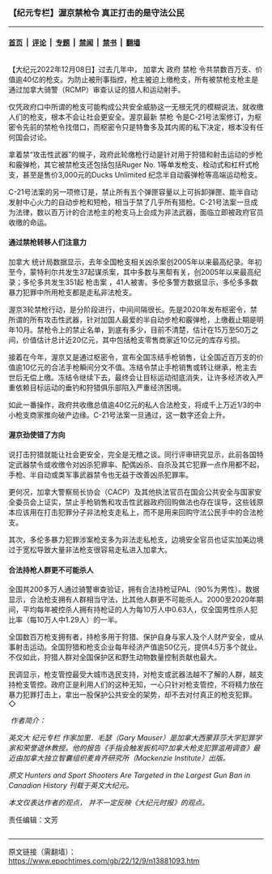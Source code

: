 ### 【纪元专栏】渥京禁枪令 真正打击的是守法公民

---

#### [首页](../../../..?n13881093) &nbsp;|&nbsp; [评论](../../../../../epoch-comment?n13881093) &nbsp;|&nbsp; [专题](../../../../../epoch-special?n13881093) &nbsp;|&nbsp; [禁闻](../../../../../epoch-news?n13881093) &nbsp;|&nbsp; [禁书](../../../../../books?n13881093) &nbsp;|&nbsp; [翻墙](https://github.com/gfw-breaker/nogfw/blob/master/README.md?n13881093)


<div class="column" id="artbody" itemprop="articleBody">
 <!-- article content begin -->
 <p>
  【大纪元2022年12月08日】过去几年中，
  <ok href="https://www.epochtimes.com/gb/tag/%E5%8A%A0%E6%8B%BF%E5%A4%A7.html">
   加拿大
  </ok>
  政府
  <ok href="https://www.epochtimes.com/gb/tag/%E7%A6%81%E6%9E%AA.html">
   禁枪
  </ok>
  令共禁数百万支、价值逾40亿的枪支。为防止被刑事指控，枪主被迫上缴枪支，所有被禁枪支枪主是通过加拿大骑警（RCMP）审查认证的猎人和运动射手。
 </p>
 <p>
  仅凭政府口中所谓的枪支可能构成公共安全威胁这一无根无凭的模糊说法，就收缴人们的枪支，根本不会让社会更安全。渥京最新
  <ok href="https://www.epochtimes.com/gb/tag/%E7%A6%81%E6%9E%AA.html">
   禁枪
  </ok>
  令是C-21号法案修订，为枢密令先前的禁枪令找借口，而枢密令只是特鲁多及其内阁的私下决定，根本没有任何国会讨论。
 </p>
 <p>
  拿着禁“攻击性武器”的幌子，政府此轮缴枪行动是针对用于狩猎和射击运动的步枪和霰弹枪，其它被禁枪支还包括包括Ruger No. 1等单发枪支、栓动式和杠杆式枪支，甚至是售价3,000元的Ducks Unlimited 纪念半自动霰弹枪等高端运动枪支。
 </p>
 <p>
  C-21号法案的另一项修订是，禁止所有五个弹匣容量以上可拆卸弹匣、能半自动发射中心火力的自动步枪和短枪，相当于禁了几乎所有猎枪。C-21号法案一旦成为法律，数以百万计的合法枪主的枪支马上会成为非法武器，面临立即被政府官员收缴的命运。
 </p>
 <h4>
  通过禁枪转移人们注意力
 </h4>
 <p>
  <ok href="https://www.epochtimes.com/gb/tag/%E5%8A%A0%E6%8B%BF%E5%A4%A7.html">
   加拿大
  </ok>
  统计局数据显示，去年全国枪支相关凶杀案创2005年以来最高纪录。年初至今，蒙特利尔共发生37起谋杀案，其中多数与黑帮有关，创2005年以来最高纪录；多伦多共发生351起
  <ok href="https://www.epochtimes.com/gb/tag/%E6%9E%AA%E5%87%BB%E6%A1%88.html">
   枪击案
  </ok>
  ，41人被害。多伦多警方数据显示，多伦多多数暴力犯罪中所用枪支都是走私非法枪支。
 </p>
 <p>
  渥京3轮禁枪行动，是分阶段进行，中间间隔很长。先是2020年发布枢密令，禁所谓的所有攻击性武器，针对加国人最爱的半自动步枪和霰弹枪，上缴截止期是明年10月。禁枪令上的禁止名单，到底有多少，目前不清楚，估计在15万至50万之间，价值估计总计近20亿元，其中包括枪支零售商家近10亿元的库存亏损。
 </p>
 <p>
  接着在今年，渥京又是通过枢密令，宣布全国冻结手枪销售，让全国近百万支的价值逾10亿元的合法手枪瞬间分文不值。冻结令禁止手枪销售或转让继承，枪主去世后无偿上缴。冻结令继续下去，最终会让目标运动彻底消失，让许多经济收入严重依赖目标运动的垂钓和狩猎俱乐部陷入严重经济困境。
 </p>
 <p>
  如此一番操作，政府共收缴总值逾40亿元的私人合法枪支，将成千上万近1/3的中小枪支商家推向破产边缘。C-21号法案一旦通过，这一数字还会上升。
 </p>
 <h4>
  渥京劲使错了方向
 </h4>
 <p>
  说打击狩猎就能让社会更安全，完全是无稽之谈。同行评审研究显示，此前各国特定武器禁令或收缴令对凶杀犯罪率、配偶凶杀、自杀及其它犯罪一点作用都不起，手枪、半自动或类军事武器禁令也无益于改善凶杀犯罪率。
 </p>
 <p>
  更何况，加拿大警察局长协会（CACP）及其他执法官员在国会公共安全与国家安全委员会上证实，禁止手枪销售和攻击性武器政府回购做法也存在误导，这些钱原本应该用在打击犯罪分子非法枪支走私上，而不是用来回购守法公民手中的合法枪支。
 </p>
 <p>
  其次，多伦多暴力犯罪涉案枪支多为非法走私枪支，边境安全官员也证实加美边境过于宽松导致大量非法枪支很容易走私进入加拿大。
 </p>
 <h4>
  合法持枪人群更不可能杀人
 </h4>
 <p>
  全国共200多万人通过骑警审查验证，拥有合法持枪证PAL（90%为男性）。数据显示，合法枪支拥有人群相当守法，比其他人群更不可能杀人。2000至2020年期间，平均每年被控杀人拥有持枪证的人为每10万人中0.63人，仅全国男性杀人犯比率（每10万人中1.29人）的一半。
 </p>
 <p>
  全国数百万枪支拥有者，持枪多用于狩猎、保护自身与家人及个人财产安全，或从事射击运动。全国狩猎和枪支企业每年经济产值逾50亿元，提供4.5万多个就业。不仅如此，狩猎人群对全国保护区和野生动物数量控制贡献也最大。
 </p>
 <p>
  民调显示，枪支管控最受大城市选民支持，对枪支或武器法越不了解的人群，越支持枪支管控。政府正是利用人们的这种无知，一心只针对枪支管控，不将精力放在暴力犯罪打击上，拿出一股保护公共安全的架势，却不去对付真正的枪支犯罪。◇
 </p>
 <p>
  <ok href="https://i.epochtimes.com/assets/uploads/2022/12/id13881097-WEB_GaryMauser.jpg">
   <img alt="" class="size-full wp-image-13881097 alignleft" src="https://i.epochtimes.com/assets/uploads/2022/12/id13881097-WEB_GaryMauser.jpg"/>
  </ok>
  <em>
   作者简介：
  </em>
 </p>
 <p>
  <em>
   英文大
   <ok href="https://www.epochtimes.com/gb/tag/%E7%BA%AA%E5%85%83%E4%B8%93%E6%A0%8F.html">
    纪元专栏
   </ok>
   作家加里．毛瑟（Gary Mauser）是加拿大西蒙菲莎大学犯罪学家和荣誉退休教授。他的报告《手指会触发扳机吗?加拿大枪支犯罪滥用调查》最近由加拿大独立智囊组织麦肯齐研究所（Mackenzie Institute）出版。
  </em>
 </p>
 <p>
  <em>
   原文
   <ok href="https://www.theepochtimes.com/gary-mauser-hunters-and-sport-shooters-are-targeted-in-the-largest-gun-ban-in-canadian-history_4901652.html">
    Hunters and Sport Shooters Are Targeted in the Largest Gun Ban in Canadian History
   </ok>
   刊载于英文大纪元。
  </em>
 </p>
 <p>
  <em>
   本文仅表达作者的观点， 并不一定反映《大纪元时报》的观点。
  </em>
 </p>
 <p>
  责任编辑：文芳
 </p>
 <!-- article content end -->
</div>


---

原文链接（需翻墙）：https://www.epochtimes.com/gb/22/12/9/n13881093.htm